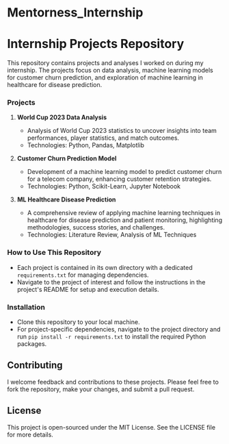 # Mentorness_Internship

# Internship Projects Repository


This repository contains projects and analyses I worked on during my internship. The projects focus on data analysis, machine learning models for customer churn prediction, and exploration of machine learning in healthcare for disease prediction.

### Projects

1. **World Cup 2023 Data Analysis**
   - Analysis of World Cup 2023 statistics to uncover insights into team performances, player statistics, and match outcomes.
   - Technologies: Python, Pandas, Matplotlib

2. **Customer Churn Prediction Model**
   - Development of a machine learning model to predict customer churn for a telecom company, enhancing customer retention strategies.
   - Technologies: Python, Scikit-Learn, Jupyter Notebook

3. **ML Healthcare Disease Prediction**
   - A comprehensive review of applying machine learning techniques in healthcare for disease prediction and patient monitoring, highlighting methodologies, success stories, and challenges.
   - Technologies: Literature Review, Analysis of ML Techniques

### How to Use This Repository

- Each project is contained in its own directory with a dedicated `requirements.txt` for managing dependencies.
- Navigate to the project of interest and follow the instructions in the project's README for setup and execution details.

### Installation

- Clone this repository to your local machine.
- For project-specific dependencies, navigate to the project directory and run `pip install -r requirements.txt` to install the required Python packages.

## Contributing

I welcome feedback and contributions to these projects. Please feel free to fork the repository, make your changes, and submit a pull request.

## License

This project is open-sourced under the MIT License. See the LICENSE file for more details.
